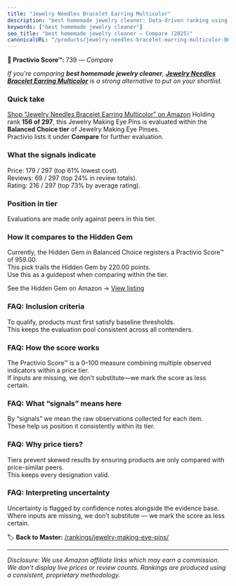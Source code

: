 ```yaml
---
title: "Jewelry Needles Bracelet Earring Multicolor"
description: "best homemade jewelry cleaner: Data-driven ranking using the Practivio Score™. Positioned by quality, value, demand, findability, momentum."
keywords: ["best homemade jewelry cleaner"]
seo_title: "best homemade jewelry cleaner — Compare (2025)"
canonicalURL: "/products/jewelry-needles-bracelet-earring-multicolor-B09F9B5DH4/"
---
```


**🛒 Practivio Score™:** 739 — _Compare_


*If you're comparing **best homemade jewelry cleaner**, **[Jewelry Needles Bracelet Earring Multicolor](https://www.amazon.com/dp/B09F9B5DH4?tag=practivio-20)** is a strong alternative to put on your shortlist.*
### Quick take
[Shop “Jewelry Needles Bracelet Earring Multicolor” on Amazon](https://www.amazon.com/dp/B09F9B5DH4?tag=practivio-20)
Holding rank **156 of 297**, this Jewelry Making Eye Pins is evaluated within the **Balanced Choice tier** of Jewelry Making Eye Pinses.  
Practivio lists it under **Compare** for further evaluation.

### What the signals indicate
Price: 179 / 297 (top 61% lowest cost).  
Reviews: 69 / 297 (top 24% in review totals).  
Rating: 216 / 297 (top 73% by average rating).  

### Position in tier
Evaluations are made only against peers in this tier.

### How it compares to the Hidden Gem
Currently, the Hidden Gem in Balanced Choice registers a Practivio Score™ of 959.00.  
This pick trails the Hidden Gem by 220.00 points.  
Use this as a guidepost when comparing within the tier.  

See the Hidden Gem on Amazon → [View listing](https://www.amazon.com/dp/B0B4JPSQLG?tag=practivio-20)

### FAQ: Inclusion criteria
To qualify, products must first satisfy baseline thresholds.  
This keeps the evaluation pool consistent across all contenders.

### FAQ: How the score works
The Practivio Score™ is a 0–100 measure combining multiple observed indicators within a price tier.  
If inputs are missing, we don’t substitute—we mark the score as less certain.

### FAQ: What “signals” means here
By “signals” we mean the raw observations collected for each item.  
These help us position it consistently within its tier.

### FAQ: Why price tiers?
Tiers prevent skewed results by ensuring products are only compared with price-similar peers.  
This keeps every designation valid.

### FAQ: Interpreting uncertainty
Uncertainty is flagged by confidence notes alongside the evidence base.  
Where inputs are missing, we don’t substitute — we mark the score as less certain.

<!-- Missing template for Compare/CompareWithinPriceClass -->


🏷️ **Back to Master:** [/rankings/jewelry-making-eye-pins/](/rankings/jewelry-making-eye-pins/)

---
_Disclosure: We use Amazon affiliate links which may earn a commission. We don’t display live prices or review counts. Rankings are produced using a consistent, proprietary methodology._
